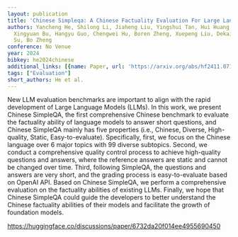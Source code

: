 ```yaml
---
layout: publication
title: 'Chinese Simpleqa: A Chinese Factuality Evaluation For Large Language Models'
authors: Yancheng He, Shilong Li, Jiaheng Liu, Yingshui Tan, Hui Huang, Weixun Wang,
  Xingyuan Bu, Hangyu Guo, Chengwei Hu, Boren Zheng, Xuepeng Liu, Dekai Sun, Wenbo
  Su, Bo Zheng
conference: No Venue
year: 2024
bibkey: he2024chinese
additional_links: [{name: Paper, url: 'https://arxiv.org/abs/hf2411.07140'}]
tags: ["Evaluation"]
short_authors: He et al.
---
```

New LLM evaluation benchmarks are important to align with the rapid development of Large Language Models (LLMs). In this work, we present Chinese SimpleQA, the first comprehensive Chinese benchmark to evaluate the factuality ability of language models to answer short questions, and Chinese SimpleQA mainly has five properties (i.e., Chinese, Diverse, High-quality, Static, Easy-to-evaluate). Specifically, first, we focus on the Chinese language over 6 major topics with 99 diverse subtopics. Second, we conduct a comprehensive quality control process to achieve high-quality questions and answers, where the reference answers are static and cannot be changed over time. Third, following SimpleQA, the questions and answers are very short, and the grading process is easy-to-evaluate based on OpenAI API. Based on Chinese SimpleQA, we perform a comprehensive evaluation on the factuality abilities of existing LLMs. Finally, we hope that Chinese SimpleQA could guide the developers to better understand the Chinese factuality abilities of their models and facilitate the growth of foundation models.

https://huggingface.co/discussions/paper/6732da20f014ee4955690450